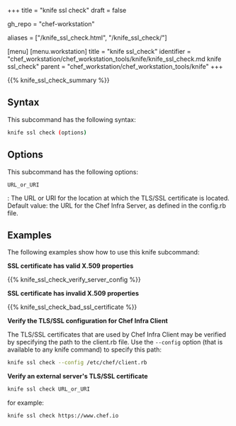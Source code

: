 +++
title = "knife ssl check"
draft = false

gh_repo = "chef-workstation"

aliases = ["/knife_ssl_check.html", "/knife_ssl_check/"]

[menu]
  [menu.workstation]
    title = "knife ssl_check"
    identifier = "chef_workstation/chef_workstation_tools/knife/knife_ssl_check.md knife ssl_check"
    parent = "chef_workstation/chef_workstation_tools/knife"
+++

{{% knife_ssl_check_summary %}}

## Syntax

This subcommand has the following syntax:

``` bash
knife ssl check (options)
```

## Options

This subcommand has the following options:

`URL_or_URI`

: The URL or URI for the location at which the TLS/SSL certificate is located. Default value: the URL for the Chef Infra Server, as defined in the config.rb file.

## Examples

The following examples show how to use this knife subcommand:

**SSL certificate has valid X.509 properties**

{{% knife_ssl_check_verify_server_config %}}

**SSL certificate has invalid X.509 properties**

{{% knife_ssl_check_bad_ssl_certificate %}}

**Verify the TLS/SSL configuration for Chef Infra Client**

The TLS/SSL certificates that are used by Chef Infra Client may be verified
by specifying the path to the client.rb file. Use the `--config` option
(that is available to any knife command) to specify this path:

``` bash
knife ssl check --config /etc/chef/client.rb
```

**Verify an external server's TLS/SSL certificate**

``` bash
knife ssl check URL_or_URI
```

for example:

``` bash
knife ssl check https://www.chef.io
```
